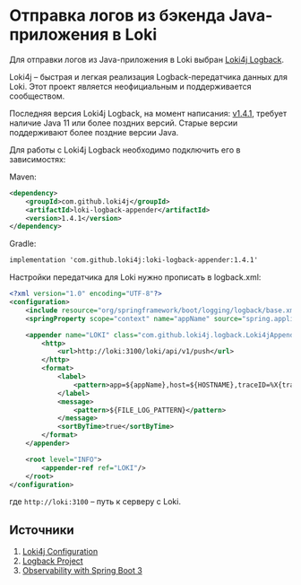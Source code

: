 # Отправка логов из бэкенда Java-приложения в Loki

Для отправки логов из Java-приложения в Loki выбран [Loki4j Logback](https://loki4j.github.io/loki-logback-appender/).

Loki4j – быстрая и легкая реализация Logback-передатчика данных для Loki. Этот проект является неофициальным и поддерживается сообществом.

Последняя версия Loki4j Logback, на момент написания: [v1.4.1](https://github.com/loki4j/loki-logback-appender), требует наличие Java 11 или более поздних версий. Старые версии поддерживают более поздние версии Java.

Для работы с Loki4j Logback необходимо подключить его в зависимостях:

Maven:
```xml
<dependency>
    <groupId>com.github.loki4j</groupId>
    <artifactId>loki-logback-appender</artifactId>
    <version>1.4.1</version>
</dependency>
```


Gradle:
```xml
implementation 'com.github.loki4j:loki-logback-appender:1.4.1'
```


Настройки передатчика для Loki нужно прописать в logback.xml:
```xml
<?xml version="1.0" encoding="UTF-8"?>
<configuration>
    <include resource="org/springframework/boot/logging/logback/base.xml" />
    <springProperty scope="context" name="appName" source="spring.application.name"/>

    <appender name="LOKI" class="com.github.loki4j.logback.Loki4jAppender">
        <http>
            <url>http://loki:3100/loki/api/v1/push</url>
        </http>
        <format>
            <label>
                <pattern>app=${appName},host=${HOSTNAME},traceID=%X{traceId:-NONE},level=%level</pattern>
            </label>
            <message>
                <pattern>${FILE_LOG_PATTERN}</pattern>
            </message>
            <sortByTime>true</sortByTime>
        </format>
    </appender>

    <root level="INFO">
        <appender-ref ref="LOKI"/>
    </root>
</configuration>
```

где ```http://loki:3100``` – путь к серверу с Loki.


## Источники
1. [Loki4j Configuration](https://loki4j.github.io/loki-logback-appender/docs/configuration)
2. [Logback Project](https://logback.qos.ch/)
3. [Observability with Spring Boot 3](https://spring.io/blog/2022/10/12/observability-with-spring-boot-3)